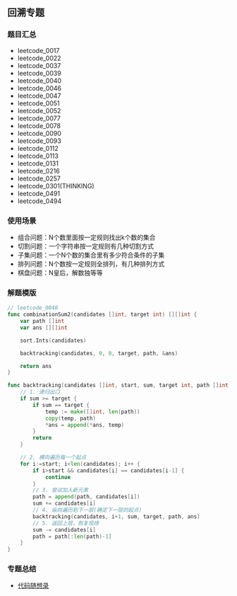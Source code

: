 ## 回溯专题
### 题目汇总
- leetcode_0017
- leetcode_0022
- leetcode_0037
- leetcode_0039
- leetcode_0040
- leetcode_0046
- leetcode_0047
- leetcode_0051
- leetcode_0052
- leetcode_0077
- leetcode_0078
- leetcode_0090
- leetcode_0093
- leetcode_0112
- leetcode_0113
- leetcode_0131
- leetcode_0216
- leetcode_0257
- leetcode_0301(THINKING)
- leetcode_0491
- leetcode_0494

### 使用场景
- 组合问题：N个数里面按一定规则找出k个数的集合
- 切割问题：一个字符串按一定规则有几种切割方式
- 子集问题：一个N个数的集合里有多少符合条件的子集
- 排列问题：N个数按一定规则全排列，有几种排列方式
- 棋盘问题：N皇后，解数独等等


### 解题模版
```go
// leetcode_0040
func combinationSum2(candidates []int, target int) [][]int {
    var path []int
    var ans [][]int

    sort.Ints(candidates)

    backtracking(candidates, 0, 0, target, path, &ans)

    return ans
}

func backtracking(candidates []int, start, sum, target int, path []int, ans *[][]int) {
    // 1. 递归出口
    if sum >= target {
        if sum == target {
            temp := make([]int, len(path))
            copy(temp, path)
            *ans = append(*ans, temp)
        }
        return
    }

    // 2. 横向遍历每一个起点
    for i:=start; i<len(candidates); i++ {
        if i>start && candidates[i] == candidates[i-1] {
            continue
        }
        // 3. 尝试加入新元素
        path = append(path, candidates[i])
        sum += candidates[i]
        // 4. 纵向遍历到下一层(确定下一层的起点)
        backtracking(candidates, i+1, sum, target, path, ans)
        // 5. 返回上层，恢复现场
        sum -= candidates[i]
        path = path[:len(path)-1]
    }
}
```

### 专题总结
- [代码随想录](https://leetcode-cn.com/problems/permutations/solution/dai-ma-sui-xiang-lu-dai-ni-xue-tou-hui-s-mfrp/)
